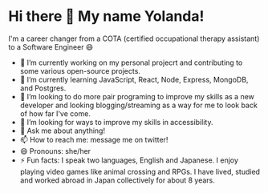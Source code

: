 # Hi there 👋 My name Yolanda!

I'm a career changer from a COTA (certified occupational therapy assistant) to a Software Engineer 😄


- 🔭 I’m currently working on my personal projecrt and contributing to some various open-source projects. 
- 🌱 I’m currently learning JavaScript, React, Node, Express, MongoDB, and Postgres. 
- 👯 I’m looking to do more pair programing to improve my skills as a new developer and looking blogging/streaming as a way for me to look back of how far I've come.
- 🤔 I’m looking for ways to improve my skills in accessibility. 
- 💬 Ask me about anything!
- 📫 How to reach me: message me on twitter!
- 😄 Pronouns: she/her
- ⚡ Fun facts: I speak two languages, English and Japanese. I enjoy playing video games like animal crossing and RPGs.  I have lived, studied and worked abroad in Japan collectively for about 8 years.

<!--
**YolandaHaynes/YolandaHaynes** is a ✨ _special_ ✨ repository because its `README.md` (this file) appears on your GitHub profile.

<!--Here are some ideas to get you started:
